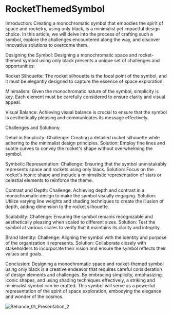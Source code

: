 # RocketThemedSymbol
Introduction:
Creating a monochromatic symbol that embodies the spirit of space and rocketry, using only black, is a minimalist yet impactful design choice. In this article, we will delve into the process of crafting such a symbol, explore the challenges encountered along the way, and discover innovative solutions to overcome them.

Designing the Symbol:
Designing a monochromatic space and rocket-themed symbol using only black presents a unique set of challenges and opportunities:

Rocket Silhouette: The rocket silhouette is the focal point of the symbol, and it must be elegantly designed to capture the essence of space exploration.

Minimalism: Given the monochromatic nature of the symbol, simplicity is key. Each element must be carefully considered to ensure clarity and visual appeal.

Visual Balance: Achieving visual balance is crucial to ensure that the symbol is aesthetically pleasing and communicates its message effectively.

Challenges and Solutions:

Detail in Simplicity:
Challenge: Creating a detailed rocket silhouette while adhering to the minimalist design principles.
Solution: Employ fine lines and subtle curves to convey the rocket's shape without overwhelming the symbol.

Symbolic Representation:
Challenge: Ensuring that the symbol unmistakably represents space and rockets using only black.
Solution: Focus on the rocket's iconic shape and include a minimalistic representation of stars or celestial elements to reinforce the theme.

Contrast and Depth:
Challenge: Achieving depth and contrast in a monochromatic design to make the symbol visually engaging.
Solution: Utilize varying line weights and shading techniques to create the illusion of depth, adding dimension to the rocket silhouette.

Scalability:
Challenge: Ensuring the symbol remains recognizable and aesthetically pleasing when scaled to different sizes.
Solution: Test the symbol at various scales to verify that it maintains its clarity and integrity.

Brand Identity:
Challenge: Aligning the symbol with the identity and purpose of the organization it represents.
Solution: Collaborate closely with stakeholders to incorporate their vision and ensure the symbol reflects their values and goals.

Conclusion:
Designing a monochromatic space and rocket-themed symbol using only black is a creative endeavor that requires careful consideration of design elements and challenges. By embracing simplicity, emphasizing iconic shapes, and using shading techniques effectively, a striking and minimalist symbol can be crafted. This symbol will serve as a powerful representation of the spirit of space exploration, embodying the elegance and wonder of the cosmos.

![Behance_01_Presentation_2](https://github.com/ajaybaniya07/RocketThemedSymbol/assets/97498135/a6992f33-efc5-4cf8-97b4-e8bd05111f07)
